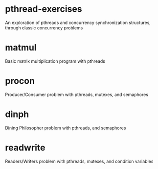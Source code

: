 # pthread-exercises
An exploration of pthreads and concurrency synchronization structures, through classic concurrency problems

# matmul
Basic matrix multiplication program with pthreads

# procon
Producer/Consumer problem with pthreads, mutexes, and semaphores

# dinph
Dining Philosopher problem with pthreads, and semaphores

# readwrite
Readers/Writers problem with pthreads, mutexes, and condition variables
